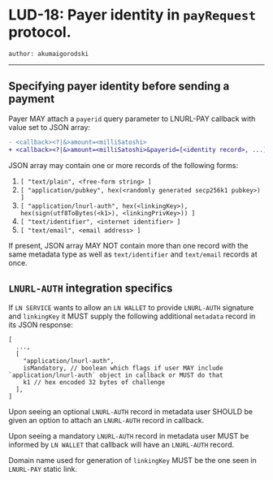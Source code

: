 LUD-18: Payer identity in `payRequest` protocol.
================================================

`author: akumaigorodski`

---

## Specifying payer identity before sending a payment

Payer MAY attach a `payerid` query parameter to LNURL-PAY callback with value set to JSON array:

```diff
- <callback><?|&>amount=<milliSatoshi>
+ <callback><?|&>amount=<milliSatoshi>&payerid=[<identity record>, ...]
```

JSON array may contain one or more records of the following forms:

1. `[ "text/plain", <free-form string> ]`
2. `[ "application/pubkey", hex(<randomly generated secp256k1 pubkey>) ]`
3. `[ "application/lnurl-auth", hex(<linkingKey>), hex(sign(utf8ToBytes(<k1>), <linkingPrivKey>)) ]`
4. `[ "text/identifier", <internet identifier> ]`
5. `[ "text/email", <email address> ]`

If present, JSON array MAY NOT contain more than one record with the same metadata type as well as `text/identifier` and `text/email` records at once.

## `LNURL-AUTH` integration specifics

If `LN SERVICE` wants to allow an `LN WALLET` to provide `LNURL-AUTH` signature and `linkingKey` it MUST supply the following additional `metadata` record in its JSON response:

```
[
  ...,
  [
    "application/lnurl-auth", 
    isMandatory, // boolean which flags if user MAY include `application/lnurl-auth` object in callback or MUST do that
    k1 // hex encoded 32 bytes of challenge
  ],
]
```

Upon seeing an optional `LNURL-AUTH` record in metadata user SHOULD be given an option to attach an `LNURL-AUTH` record in callback.

Upon seeing a mandatory `LNURL-AUTH` record in metadata user MUST be informed by `LN WALLET` that callback will have an `LNURL-AUTH` record.

Domain name used for generation of `linkingKey` MUST be the one seen in `LNURL-PAY` static link.
